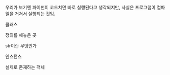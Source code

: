 우리가 보기엔 파이썬이 코드치면 바로 실행된다고 생각되지만, 사실은 프로그램이 컴파일을 거쳐서 실행되는 것임.



클래스

정의를 해놓은 곳

str이란 무엇인가

인스턴스 

실제로 존재하는 객체

